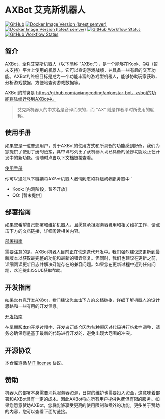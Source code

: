 # AXBot 艾克斯机器人

[![GitHub](https://img.shields.io/github/license/axiangcoding/AXBot?style=for-the-badge)](LICENSE) [![Docker Image Version (latest semver)](https://img.shields.io/docker/v/axiangcoding/axbot-core?label=AXBOT%20CORE&sort=semver&style=for-the-badge)](https://hub.docker.com/r/axiangcoding/axbot-core) [![Docker Image Version (latest semver)](https://img.shields.io/docker/v/axiangcoding/axbot-core?label=AXBOT%20CRAWLER&sort=semver&style=for-the-badge)](https://hub.docker.com/r/axiangcoding/axbot-crawler) [![GitHub Workflow Status](https://img.shields.io/github/actions/workflow/status/axiangcoding/AXBot/build_docker_image.yml?label=BUILD%20DOCKER%20IMAGE&style=for-the-badge)](https://github.com/axiangcoding/AXBot/actions/workflows/build_docker_image.yml) [![GitHub Workflow Status](https://img.shields.io/github/actions/workflow/status/axiangcoding/AXBot/codeql.yml?label=CODEQL&style=for-the-badge)](https://github.com/axiangcoding/AXBot/actions/workflows/codeql.yml)

## 简介

AXBot，全称艾克斯机器人（以下简称 "AXBot"），是一个能够在Kook、~~QQ~~（暂未支持）平台上使用的机器人。它可以查询游戏战绩，并具备一些有趣的交互功能。AXBot的终极目标是成为一个功能丰富的游戏型机器人，能够协助玩家获取、分析游戏数据，方便地查询游戏数据等。

AXBot的前身是 https://github.com/axiangcoding/antonstar-bot，asbot的功能将陆续迁移到AXBot中。

> 艾克斯机器人的中文名是音译而来的，而 "AX" 则是作者平时所使用的昵称。

## 使用手册
如果您是一位普通用户，对于AXBot的使用方式和所具备的功能感到好奇，我们为您提供了使用手册的链接，其中详尽列出了该机器人现已具备的全部功能及正在开发中的新功能。请随时点击以下文档链接查看。

[使用手册](docs/user_guide.md)

你可以通过以下链接将AXBot机器人邀请到您的群组或者服务器中：

- Kook: [内测阶段，暂不开放]
- QQ: [暂未提供]

## 部署指南

如果您希望自己部署和维护机器人，且愿意承担服务器费用和相关维护工作，请点击下方的文档链接，详细阅读相关内容。

[部署指南](docs/deploy_guide.md)

需要注意的是，AXBot机器人目前正在快速迭代开发中。我们强烈建议您更新到最新版本以获取最完整的功能和最新的错误修复。但同时，我们也建议在更新之前，详细阅读更新日志并解决可能存在的兼容问题。如果您在更新过程中遇到任何问题，欢迎提出ISSUE获取帮助。

## 开发指南

如果您有意开发AXBot，我们建议您点击下方的文档链接，详细了解机器人的设计思路和一些有用的开发信息。

[开发指南](docs/develop_guide.md)

在早期版本的开发过程中，开发者可能会因为各种原因对代码进行结构性调整，请务必确保您是基于最新的代码进行开发的，避免出现大范围的冲突。

## 开源协议

本仓库遵循 [MIT license](LICENSE) 协议。

## 赞助

机器人的部署本身需要消耗服务器资源，日常的维护也需要投入资金，这意味着部署和AXBot具有一定的成本。因此AXBot将向所有用户提供免费但有限的服务。如果您愿意赞助AXBot，您将能够享受更高的使用限制和额外的功能。更多关于赞助的内容，您可以查看下面的链接。
